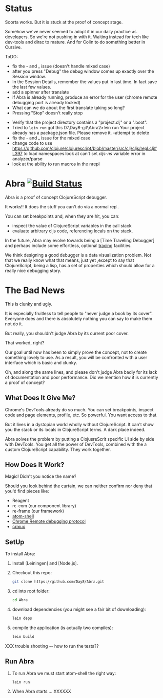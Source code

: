 # Status

Soorta works.  But it is stuck at the proof of concept stage.  

Somehow we've never seemed to adopt it in our daily practice as developers.  So we're not pushing in with it.  Waiting instead for tech like dev-tools and dirac to mature.  And for Colin to do something better in Cursive. 

ToDO:
  * fix the - and _ issue (doesn't handle mixed case)
  * after you press "Debug" the debug window comes up exactly over the Session window.
  * In the Session Details, remember the values put in last time.  In fact save the last few values. 
  * add a spinner after translate
  * if Abra is already running, produce an error for the user  (chrome remote debugging port is already locked)
  * What can we do about the first translate taking so long?
  * Pressing "Stop" doesn't really stop
  - Verify that the project directory contains a "project.clj" or a ".boot".
  - Tried to `lein run` got this
    D:\Day8-git\Abra2>lein run
    Your project already has a package.json file.  Please remove it.
    -attempt to delete
  - fix the - and _ issue for the mixed case
  - change code to use https://github.com/clojure/clojurescript/blob/master/src/clj/cljs/repl.clj#L397
     to load namespaces
     look at can't set *cljs-ns* variable error in analyzer/parse
  - look at the ability to run macros in the nrepl



# Abra [![Build Status](https://magnum.travis-ci.com/Day8/Abra.svg?token=ZxqzShvq5GKw1TUp9DLf&branch=master)](https://magnum.travis-ci.com/Day8/Abra)

Abra is a proof of concept ClojureScript debugger.

It works!!  It does the stuff you can't do via a normal repl. 

You can set breakpoints and, when they are hit, you can:
 - inspect the value of ClojureScript variables in the call stack
 - evaluate arbitrary cljs code, referencing locals on the stack.

In the future, Abra may evolve towards being
a [Time Traveling Debugger] and perhaps include some effortless,
optional [tracing](https://github.com/spellhouse/clairvoyant) facilities.

We think designing a good debugger is a data visualization
problem. Not that we really know what that means, just yet ,except to say that
ClojureScript, being a lisp, has a  set of properties which should allow for
a really nice debugging story.

# The Bad News

This is clunky and ugly. 

It is especially fruitless to tell people to "never judge a book by its cover". Everyone
does and there is absolutely nothing you can say to make them not do it.

But really, you shouldn't judge Abra by its current poor cover. 

That worked, right?

Our goal until now has been to simply prove the concept, not
to create something lovely to use. As a result, you will be confronted with a user interface which is
basic and clunky.

Oh, and along the same lines, and please don't judge Abra badly for its lack of documentation and
poor performance. Did we mention how it is currently a proof of concept?

## What Does It Give Me?

Chrome's DevTools already do so much.  You can set breakpoints, inspect code and page
elements, profile, etc.  So powerful. You want access to that.

But it lives in a dystopian world wholly without ClojureScript. It
can't show you the stack or its locals in ClojureScript terms. A dark place indeed.

Abra solves the problem by putting a ClojusreScrit specific UI side by
side with DevTools. You get all the power of DevTools, combined with the
a custom ClojureScript capability. They work together.

## How Does It Work?

Magic!  Didn't you notice the name?

Should you look behind the curtain, we can neither confirm nor deny that you'd find pieces like:

  - Reagent
  - re-com    (our component library)
  - re-frame  (our framework)
  - [atom-shell](https://github.com/atom/atom-shell)
  - [Chrome Remote debugging protocol](https://developer.chrome.com/devtools/docs/debugger-protocol)
  - [crmux](https://github.com/sidorares/crmux)


## SetUp

To install Abra:

1. Install [Leiningen] and [Node.js].
1. Checkout this repo:

    ```sh
    git clone https://github.com/Day8/Abra.git
    ```

1. cd into root folder:

    ```sh
    cd Abra
    ```

1. download dependencies (you might see a fair bit of downloading):

    ```sh
    lein deps
    ```

1. compile the application (is actually two compiles):

    ```sh
    lein build
    ```

XXX trouble shooting -- how to run the tests??

## Run Abra

1. To run Abra we must start atom-shell the right way:

    ```sh
    lein run
    ```

1. When Abra starts ... XXXXXX

